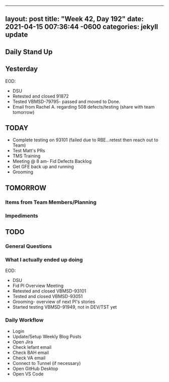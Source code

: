 
---
layout: post
title:  "Week 42, Day 192"
date:   2021-04-15 007:36:44 -0600
categories: jekyll update
---

## Daily Stand Up
## Yesterday
EOD:
* DSU
* Retested and closed 91872
* Tested VBMSD-79795- passed and moved to Done.
* Email from Rachel A. regarding 508 defects/testing (share with team tomorrow)


## TODAY
* Complete testing on 93101 (failed due to RBE...retest then reach out to Team)
* Test Matt's PRs
* TMS Training
* Meeting @ 8 am- Fid Defects Backlog
* Get GFE back up and running
* Grooming

## TOMORROW

### Items from Team Members/Planning

### Impediments
## TODO

### General Questions  

### What I actually ended up doing
EOD:
* DSU
* Fid PI Overview Meeting
* Retested and closed VBMSD-93101
* Tested and closed VBMSD-93051
* Grooming- overview of next PI's stories
* Started testing VBMSD-91949, not in DEV/TST yet


### Daily Workflow
* Login
* Update/Setup Weekly Blog Posts
* Open Jira
* Check lefant email
* Check BAH email
* Check VA email
* Connect to Tunnel (if necessary)
* Open GitHub Desktop
* Open VS Code